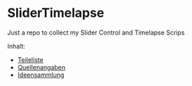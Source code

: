# SliderTimelapse
Just a repo to collect my Slider Control and Timelapse Scrips

Inhalt:
- [Teileliste](https://github.com/tbrumm/SliderTimelapse/blob/master/Parts.md)
- [Quellenangaben](https://github.com/tbrumm/SliderTimelapse/blob/master/Quellen.md)
- [Ideensammlung](https://github.com/tbrumm/SliderTimelapse/blob/master/doc/Ideas.md)
